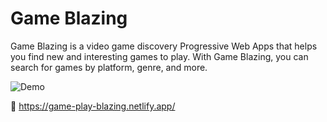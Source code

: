 # Game Blazing

Game Blazing is a video game discovery Progressive Web Apps that helps you find new and interesting games to play. With Game Blazing, you can search for games by platform, genre, and more.

![Demo](https://user-images.githubusercontent.com/62835101/224473045-baca1591-7c7a-4a44-8db2-c14f486b734c.png)

🔗 https://game-play-blazing.netlify.app/
